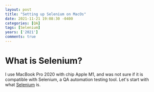 ```yaml
---
layout: post
title: "Setting up Selenium on MacOs"
date: 2021-11-21 19:08:30 -0400
categories: [QA]
tags: [Selenium]
years: ['2021']
comments: true
---
```


# What is Selenium? 

I use MacBook Pro 2020 with chip Apple M1, and was not sure if it is compatible with Selenium, a QA automation testing tool. Let's start with what [Selenium][Selenium] is.


[Selenium]:https://selenium.dev